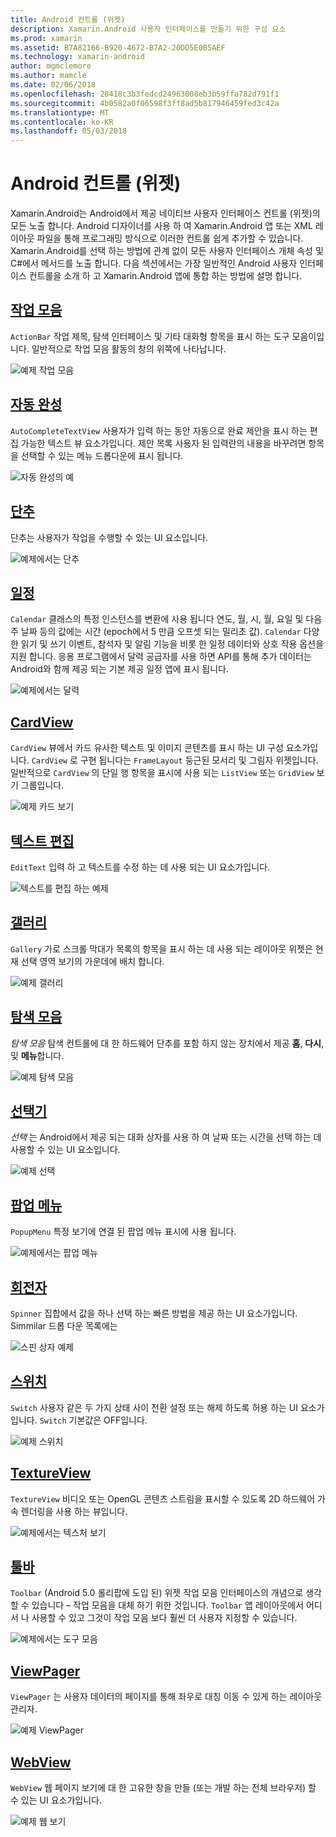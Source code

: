 ```yaml
---
title: Android 컨트롤 (위젯)
description: Xamarin.Android 사용자 인터페이스를 만들기 위한 구성 요소
ms.prod: xamarin
ms.assetid: B7A82166-B920-4672-B7A2-20DD5E0B5AEF
ms.technology: xamarin-android
author: mgmclemore
ms.author: mamcle
ms.date: 02/06/2018
ms.openlocfilehash: 28418c3b3fedcd24963008eb3b59ffa782d791f1
ms.sourcegitcommit: 4b0582a0f06598f3ff8ad5b817946459fed3c42a
ms.translationtype: MT
ms.contentlocale: ko-KR
ms.lasthandoff: 05/03/2018
---
```

# <a name="android-controls-widgets"></a>Android 컨트롤 (위젯)

Xamarin.Android는 Android에서 제공 네이티브 사용자 인터페이스 컨트롤 (위젯)의 모든 노출 합니다. Android 디자이너를 사용 하 여 Xamarin.Android 앱 또는 XML 레이아웃 파일을 통해 프로그래밍 방식으로 이러한 컨트롤 쉽게 추가할 수 있습니다. Xamarin.Android를 선택 하는 방법에 관계 없이 모든 사용자 인터페이스 개체 속성 및 C#에서 메서드를 노출 합니다. 다음 섹션에서는 가장 일반적인 Android 사용자 인터페이스 컨트롤을 소개 하 고 Xamarin.Android 앱에 통합 하는 방법에 설명 합니다.

## <a name="action-barandroiduser-interfacecontrolsaction-barmd"></a>[작업 모음](~/android/user-interface/controls/action-bar.md) 

`ActionBar` 작업 제목, 탐색 인터페이스 및 기타 대화형 항목을 표시 하는 도구 모음이입니다. 일반적으로 작업 모음 활동의 창의 위쪽에 나타납니다.

![예제 작업 모음](images/action-bar.png)


## <a name="auto-completeandroiduser-interfacecontrolsauto-completemd"></a>[자동 완성](~/android/user-interface/controls/auto-complete.md)

`AutoCompleteTextView` 사용자가 입력 하는 동안 자동으로 완료 제안을 표시 하는 편집 가능한 텍스트 뷰 요소가입니다. 제안 목록 사용자 된 입력란의 내용을 바꾸려면 항목을 선택할 수 있는 메뉴 드롭다운에 표시 됩니다.

![자동 완성의 예](images/auto-complete.png)


## <a name="buttonsandroiduser-interfacecontrolsbuttonsindexmd"></a>[단추](~/android/user-interface/controls/buttons/index.md)

단추는 사용자가 작업을 수행할 수 있는 UI 요소입니다.

![예제에서는 단추](images/buttons.png)


## <a name="calendarandroiduser-interfacecontrolscalendarmd"></a>[일정](~/android/user-interface/controls/calendar.md)

`Calendar` 클래스의 특정 인스턴스를 변환에 사용 됩니다 연도, 월, 시, 월, 요일 및 다음 주 날짜 등의 값에는 시간 (epoch에서 5 만큼 오프셋 되는 밀리초 값).
`Calendar` 다양 한 읽기 및 쓰기 이벤트, 참석자 및 알림 기능을 비롯 한 일정 데이터와 상호 작용 옵션을 지원 합니다. 응용 프로그램에서 달력 공급자를 사용 하면 API를 통해 추가 데이터는 Android와 함께 제공 되는 기본 제공 일정 앱에 표시 됩니다.

![예제에서는 달력](images/calendar.png)


## <a name="cardviewandroiduser-interfacecontrolscard-viewmd"></a>[CardView](~/android/user-interface/controls/card-view.md)

`CardView` 뷰에서 카드 유사한 텍스트 및 이미지 콘텐츠를 표시 하는 UI 구성 요소가입니다. `CardView` 로 구현 됩니다는 `FrameLayout` 둥근된 모서리 및 그림자 위젯입니다. 일반적으로 `CardView` 의 단일 행 항목을 표시에 사용 되는 `ListView` 또는 `GridView` 보기 그룹입니다.

![예제 카드 보기](images/cardview.png)


## <a name="edit-textandroiduser-interfacecontrolsedit-textmd"></a>[텍스트 편집](~/android/user-interface/controls/edit-text.md)

`EditText` 입력 하 고 텍스트를 수정 하는 데 사용 되는 UI 요소가입니다.

![텍스트를 편집 하는 예제](images/edit-text.png)


## <a name="galleryandroiduser-interfacecontrolsgallerymd"></a>[갤러리](~/android/user-interface/controls/gallery.md)

`Gallery` 가로 스크롤 막대가 목록의 항목을 표시 하는 데 사용 되는 레이아웃 위젯은 현재 선택 영역 보기의 가운데에 배치 합니다.

![예제 갤러리](images/gallery.png)


## <a name="navigation-barandroiduser-interfacecontrolsnavigation-barmd"></a>[탐색 모음](~/android/user-interface/controls/navigation-bar.md)

*탐색 모음* 탐색 컨트롤에 대 한 하드웨어 단추를 포함 하지 않는 장치에서 제공 **홈**, **다시**, 및 **메뉴**합니다.

![예제 탐색 모음](images/navigation-bar.png)


## <a name="pickersandroiduser-interfacecontrolspickersindexmd"></a>[선택기](~/android/user-interface/controls/pickers/index.md)

*선택* 는 Android에서 제공 되는 대화 상자를 사용 하 여 날짜 또는 시간을 선택 하는 데 사용할 수 있는 UI 요소입니다.

![예제 선택](images/picker.png)


## <a name="popup-menuandroiduser-interfacecontrolspopup-menumd"></a>[팝업 메뉴](~/android/user-interface/controls/popup-menu.md)

`PopupMenu` 특정 보기에 연결 된 팝업 메뉴 표시에 사용 됩니다.

![예제에서는 팝업 메뉴](images/popup-menu.png)


## <a name="spinnerandroiduser-interfacecontrolsspinnermd"></a>[회전자](~/android/user-interface/controls/spinner.md)

`Spinner` 집합에서 값을 하나 선택 하는 빠른 방법을 제공 하는 UI 요소가입니다. Simmilar 드롭 다운 목록에는 

![스핀 상자 예제](images/spinner.png)


## <a name="switchandroiduser-interfacecontrolsswitchmd"></a>[스위치](~/android/user-interface/controls/switch.md)

`Switch` 사용자 같은 두 가지 상태 사이 전환 설정 또는 해제 하도록 허용 하는 UI 요소가입니다. `Switch` 기본값은 OFF입니다.

![예제 스위치](images/switch.png)


## <a name="textureviewandroiduser-interfacecontrolstexture-viewmd"></a>[TextureView](~/android/user-interface/controls/texture-view.md)

`TextureView` 비디오 또는 OpenGL 콘텐츠 스트림을 표시할 수 있도록 2D 하드웨어 가속 렌더링을 사용 하는 뷰입니다.

![예제에서는 텍스처 보기](images/texture-view.png)


## <a name="toolbarandroiduser-interfacecontrolstool-barindexmd"></a>[툴바](~/android/user-interface/controls/tool-bar/index.md)

`Toolbar` (Android 5.0 롤리팝에 도입 된) 위젯 작업 모음 인터페이스의 개념으로 생각할 수 있습니다 &ndash; 작업 모음을 대체 하기 위한 것입니다. `Toolbar` 앱 레이아웃에서 어디서 나 사용할 수 있고 그것이 작업 모음 보다 훨씬 더 사용자 지정할 수 있습니다.

![예제에서는 도구 모음](images/toolbar.png)


## <a name="viewpagerandroiduser-interfacecontrolsview-pagerindexmd"></a>[ViewPager](~/android/user-interface/controls/view-pager/index.md) 

`ViewPager` 는 사용자 데이터의 페이지를 통해 좌우로 대칭 이동 수 있게 하는 레이아웃 관리자.

![예제 ViewPager](images/viewpager.png)


## <a name="webviewandroiduser-interfacecontrolsweb-viewmd"></a>[WebView](~/android/user-interface/controls/web-view.md)

`WebView` 웹 페이지 보기에 대 한 고유한 창을 만들 (또는 개발 하는 전체 브라우저) 할 수 있는 UI 요소가입니다.

![예제 웹 보기](images/web-view.png)

